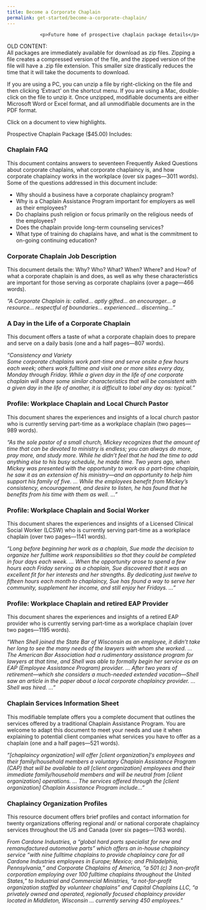 ```yaml
---
title: Become a Corporate Chaplain
permalink: get-started/become-a-corporate-chaplain/
---
```

				<p>Future home of prospective chaplain package details</p>
<p>OLD CONTENT:<br />
All packages are immediately available for download as zip files. Zipping a file creates a compressed version of the file, and the zipped version of the file will have a .zip file extension. This smaller size drastically reduces the time that it will take the documents to download.</p>
<p>If you are using a PC, you can unzip a file by right-clicking on the file and then clicking &#8216;Extract&#8217; on the shortcut menu. If you are using a Mac, double-click on the file to unzip it. Once unzipped, modifiable documents are either Microsoft Word or Excel format, and all unmodifiable documents are in the PDF format.</p>
<p>Click on a document to view highlights.</p>
<p>Prospective Chaplain Package ($45.00) Includes:</p>
<h3>Chaplain FAQ</h3>
<p>This document contains answers to seventeen Frequently Asked Questions about corporate chaplains, what corporate chaplaincy is, and how corporate chaplaincy works in the workplace (over six pages—3011 words). Some of the questions addressed in this document include:</p>
<ul>
<li>Why should a business have a corporate chaplaincy program?</li>
<li>Why is a Chaplain Assistance Program important for employers as well as their employees?</li>
<li>Do chaplains push religion or focus primarily on the religious needs of the employees?</li>
<li>Does the chaplain provide long-term counseling services?</li>
<li>What type of training do chaplains have, and what is the commitment to on-going continuing education?</li>
</ul>
<h3>Corporate Chaplain Job Description</h3>
<p>This document details the: Why? Who? What? When? Where? and How? of what a corporate chaplain is and does, as well as why these characteristics are important for those serving as corporate chaplains (over a page—466 words).</p>
<p><em>“A Corporate Chaplain is: called… aptly gifted… an encourager… a resource… respectful of boundaries… experienced… discerning…”</em></p>
<h3>A Day in the Life of a Corporate Chaplain</h3>
<p>This document offers a taste of what a corporate chaplain does to prepare and serve on a daily basis (one and a half pages—807 words).</p>
<p><em>“Consistency and Variety<br />
Some corporate chaplains work part-time and serve onsite a few hours each week; others work fulltime and visit one or more sites every day, Monday through Friday. While a given day in the life of one corporate chaplain will share some similar characteristics that will be consistent with a given day in the life of another, it is difficult to label any day as: typical.”</em></p>
<h3>Profile: Workplace Chaplain and Local Church Pastor</h3>
<p>This document shares the experiences and insights of a local church pastor who is currently serving part-time as a workplace chaplain (two pages—989 words).</p>
<p><em>“As the sole pastor of a small church, Mickey recognizes that the amount of time that can be devoted to ministry is endless; you can always do more, pray more, and study more. While he didn’t feel that he had the time to add anything else to his busy schedule, he made time. Two years ago, when Mickey was presented with the opportunity to work as a part-time chaplain, he saw it as an extension of his ministry—and an opportunity to help him support his family of five. … While the employees benefit from Mickey’s consistency, encouragement, and desire to listen, he has found that he benefits from his time with them as well. …”</em></p>
<h3>Profile: Workplace Chaplain and Social Worker</h3>
<p>This document shares the experiences and insights of a Licensed Clinical Social Worker (LCSW) who is currently serving part-time as a workplace chaplain (over two pages—1141 words).</p>
<p><em>“Long before beginning her work as a chaplain, Sue made the decision to organize her fulltime work responsibilities so that they could be completed in four days each week. … When the opportunity arose to spend a few hours each Friday serving as a chaplain, Sue discovered that it was an excellent fit for her interests and her strengths. By dedicating just twelve to fifteen hours each month to chaplaincy, Sue has found a way to serve her community, supplement her income, and still enjoy her Fridays. …”</em></p>
<h3>Profile: Workplace Chaplain and retired EAP Provider</h3>
<p>This document shares the experiences and insights of a retired EAP provider who is currently serving part-time as a workplace chaplain (over two pages—1195 words).</p>
<p><em>“When Shell joined the State Bar of Wisconsin as an employee, it didn’t take her long to see the many needs of the lawyers with whom she worked. … The American Bar Association had a rudimentary assistance program for lawyers at that time, and Shell was able to formally begin her service as an EAP (Employee Assistance Program) provider. … After two years of retirement—which she considers a much-needed extended vacation—Shell saw an article in the paper about a local corporate chaplaincy provider. … Shell was hired. …”</em></p>
<h3>Chaplain Services Information Sheet</h3>
<p>This modifiable template offers you a complete document that outlines the services offered by a traditional Chaplain Assistance Program. You are welcome to adapt this document to meet your needs and use it when explaining to potential client companies what services you have to offer as a chaplain (one and a half pages—521 words).</p>
<p><em>“[chaplaincy organization] will offer [client organization]‘s employees and their family/household members a voluntary Chaplain Assistance Program (CAP) that will be available to all [client organization] employees and their immediate family/household members and will be neutral from [client organization] operations. … The services offered through the [client organization] Chaplain Assistance Program include…”</em></p>
<h3>Chaplaincy Organization Profiles</h3>
<p>This resource document offers brief profiles and contact information for twenty organizations offering regional and/ or national corporate chaplaincy services throughout the US and Canada (over six pages—1763 words).</p>
<p><em>From Cardone Industries, a “global hard parts specialist for new and remanufactured automotive parts” which offers an in-house chaplaincy service “with nine fulltime chaplains to provide chaplaincy care for all Cardone Industries employees in Europe; Mexico; and Philadelphia, Pennsylvania,” and Corporate Chaplains of America, “a 501 (c) 3 non-profit corporation employing over 100 fulltime chaplains throughout the United States,” to Industrial and Commercial Ministries, “a not-for-profit organization staffed by volunteer chaplains” and Capital Chaplains LLC, “a privately owned and operated, regionally focused chaplaincy provider located in Middleton, Wisconsin … currently serving 450 employees.”</em></p>
